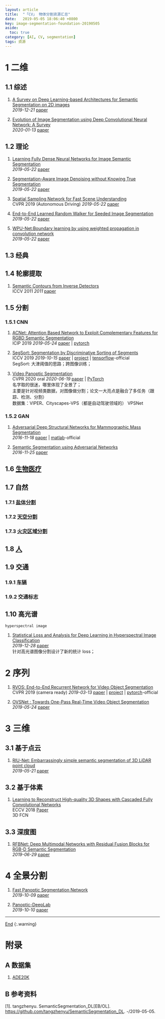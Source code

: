 ```yaml
---
layout: article
title:  "「CV」 物体分割资源汇总"
date:   2019-05-05 18:06:40 +0800
key: image-segmentation-foundation-20190505
aside:
  toc: true
category: [AI, CV, segmentation]
tags: 资源
---
```

<span id='head'></span>

<!--more-->  

# 1 二维
## 1.1 综述
1. [A Survey on Deep Learning-based Architectures for Semantic Segmentation on 2D images](http://cn.arxiv.org/abs/1912.10230)    
*2019-12-21* [paper](https://arxiv.org/abs/1912.10230)    

1. [Evolution of Image Segmentation using Deep Convolutional Neural Network: A Survey](http://cn.arxiv.org/abs/2001.04074)    
*2020-01-13* [paper](https://arxiv.org/abs/2001.04074)    

## 1.2 理论

1. [Learning Fully Dense Neural Networks for Image Semantic Segmentation](http://cn.arxiv.org/abs/1905.08929)   
*2019-05-22* [paper](https://arxiv.org/abs/1905.08929)   

1. [Segmentation-Aware Image Denoising without Knowing True Segmentation](http://cn.arxiv.org/abs/1905.08965)   
*2019-05-22* [paper](https://arxiv.org/abs/1905.08965)   

1. [Spatial Sampling Network for Fast Scene Understanding](http://cn.arxiv.org/abs/1905.09033)   
CVPR 2019 (Autonomous Driving) *2019-05-22* [paper](https://arxiv.org/abs/1905.09033)    

1. [End-to-End Learned Random Walker for Seeded Image Segmentation](https://arxiv.org/abs/1905.09045)   
*2019-05-22* [paper](https://arxiv.org/abs/1905.09045)   

1. [WPU-Net:Boundary learning by using weighted propagation in convolution network](https://arxiv.org/abs/1905.09226)   
*2019-05-22* [paper](https://arxiv.org/abs/1905.09226)   

## 1.3 经典

## 1.4 轮廓提取
1. [Semantic Contours from Inverse Detectors](http://home.bharathh.info/pubs/pdfs/BharathICCV2011.pdf)   
ICCV 2011 *2011* [paper](http://home.bharathh.info/pubs/pdfs/BharathICCV2011.pdf)     

## 1.5 分割
### 1.5.1 CNN
1. [ACNet: Attention Based Network to Exploit Complementary Features for RGBD Semantic Segmentation](https://arxiv.org/abs/1905.10089)   
ICIP 2019 *2019-05-24* [paper](https://arxiv.org/abs/1905.10089) | [pytorch](https://github.com/anheidelonghu/ACNet)    

1. [SegSort: Segmentation by Discriminative Sorting of Segments](https://arxiv.org/abs/1910.06962)    
ICCV 2019 *2019-10-15* [paper](https://arxiv.org/abs/1910.06962) | [project](https://jyhjinghwang.github.io/projects/segsort.html) | [tensorflow](https://github.com/jyhjinghwang/SegSort)-official    
SegSort: 大津阈值的思路；跨图像训练；    

1. [Video Panoptic Segmentation](http://cn.arxiv.org/abs/2006.11339)  
CVPR 2020 oral *2020-06-19* [paper](https://arxiv.org/abs/2006.11339) | [PyTorch](https://github.com/mcahny/vps)     
名字取的很迷，哪里体现了全景了；      
主要是针对视频类数据，对图像做分割；论文一大亮点是融合了多任务（跟踪、检测、分割）   
数据集：VIPER、Cityscapes-VPS（都是自动驾驶领域的）
VPSNet    

### 1.5.2 GAN

1.  [Adversarial Deep Structural Networks for Mammographic Mass Segmentation](http://cn.arxiv.org/abs/1611.05970)   
*2016-11-18* [paper](https://arxiv.org/abs/1611.05970) | [matlab](https://github.com/wentaozhu/adversarial-deep-structural-networks)-official      

1.  [Semantic Segmentation using Adversarial Networks](http://cn.arxiv.org/abs/1611.08408)  
*2016-11-25* [paper](https://arxiv.org/abs/1611.08408)     

## 1.6 [生物医疗](/ai/cv/medical/2019/05/23/foundation.html#13-分割)


## 1.7 自然
### 1.7.1 [盐体分割](/ai/cv/nature/salt_bodies/2019/10/16/foundation.html#3-分割)
### 1.7.2 [天空分割](/ai/cv/nature/sky/2019/10/16/foundation.html#4-天空分割)
### 1.7.3 [火灾区域分割](/ai/cv/nature/fire_disaster/2019/10/16/foundation.html#3-火灾区域分割)


## 1.8 [人](/ai/cv/human/human_segmentation/2019/05/14/foundation.html)

## 1.9 交通
### 1.9.1 [车辆](/ai/cv/vehicle/vehicle_segmentation/2019/10/10/foundation.html)
### 1.9.2 交通标志   

## 1.10 高光谱
`hyperspectral image`    
1. [Statistical Loss and Analysis for Deep Learning in Hyperspectral Image Classification](http://cn.arxiv.org/abs/1912.12385)  
 *2019-12-28* [paper](https://arxiv.org/abs/1912.12385)     
 针对高光谱图像分割设计了新的统计 loss；     

# 2 序列
1. [RVOS: End-to-End Recurrent Network for Video Object Segmentation](http://cn.arxiv.org/abs/1903.05612)   
CVPR 2019 (camera ready) *2019-03-13* [paper](https://arxiv.org/abs/1903.05612) | [project](https://imatge-upc.github.io/rvos/) | [pytorch](https://github.com/imatge-upc/rvos)-official   

1. [OVSNet : Towards One-Pass Real-Time Video Object Segmentation](http://cn.arxiv.org/abs/1905.10064)   
*2019-05-24* [paper](https://arxiv.org/abs/1905.10064)   

# 3 三维
## 3.1 基于点云
1. [RIU-Net: Embarrassingly simple semantic segmentation of 3D LiDAR point cloud](https://arxiv.org/abs/1905.08748)   
*2019-05-21* [paper](https://arxiv.org/abs/1905.08748)   

## 3.2 基于体素
1. [Learning to Reconstruct High-quality 3D Shapes with Cascaded Fully Convolutional Networks](http://openaccess.thecvf.com/content_ECCV_2018/papers/Yan-Pei_Cao_Learning_to_Reconstruct_ECCV_2018_paper.pdf)    
ECCV 2018 [Paper](http://openaccess.thecvf.com/content_ECCV_2018/papers/Yan-Pei_Cao_Learning_to_Reconstruct_ECCV_2018_paper.pdf)   
3D FCN  

## 3.3 深度图
1. [RFBNet: Deep Multimodal Networks with Residual Fusion Blocks for RGB-D Semantic Segmentation](http://cn.arxiv.org/abs/1907.00135)   
*2019-06-29* [paper](https://arxiv.org/abs/1907.00135)   

# 4 全景分割
1. [Fast Panoptic Segmentation Network](http://cn.arxiv.org/abs/1910.03892)    
*2019-10-09* [paper](https://arxiv.org/abs/1910.03892)    

1. [Panoptic-DeepLab](http://cn.arxiv.org/abs/1910.04751)     
*2019-10-10* [paper](https://arxiv.org/abs/1910.04751)    


-------------------  
[End](#head)
{:.warning}  


# 附录
## A 数据集

1. [ADE20K](https://groups.csail.mit.edu/vision/datasets/ADE20K/)    

## B 参考资料
[1]. tangzhenyu. SemanticSegmentation_DL[EB/OL]. <https://github.com/tangzhenyu/SemanticSegmentation_DL>. -/2019-05-05.   
